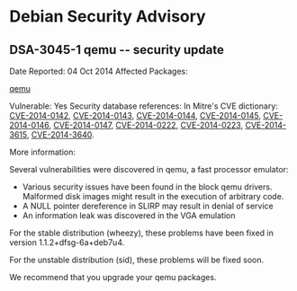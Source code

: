 
Debian Security Advisory
========================


DSA-3045-1 qemu -- security update
----------------------------------



Date Reported:
04 Oct 2014
Affected Packages:

[qemu](https://packages.debian.org/src:qemu)

Vulnerable:
Yes
Security database references:
In Mitre's CVE dictionary: [CVE-2014-0142](https://security-tracker.debian.org/tracker/CVE-2014-0142), [CVE-2014-0143](https://security-tracker.debian.org/tracker/CVE-2014-0143), [CVE-2014-0144](https://security-tracker.debian.org/tracker/CVE-2014-0144), [CVE-2014-0145](https://security-tracker.debian.org/tracker/CVE-2014-0145), [CVE-2014-0146](https://security-tracker.debian.org/tracker/CVE-2014-0146), [CVE-2014-0147](https://security-tracker.debian.org/tracker/CVE-2014-0147), [CVE-2014-0222](https://security-tracker.debian.org/tracker/CVE-2014-0222), [CVE-2014-0223](https://security-tracker.debian.org/tracker/CVE-2014-0223), [CVE-2014-3615](https://security-tracker.debian.org/tracker/CVE-2014-3615), [CVE-2014-3640](https://security-tracker.debian.org/tracker/CVE-2014-3640).  

More information:

Several vulnerabilities were discovered in qemu, a fast processor
emulator:


* Various security issues have been found in the block qemu drivers.
 Malformed disk images might result in the execution of arbitrary code.
* A NULL pointer dereference in SLIRP may result in denial of service
* An information leak was discovered in the VGA emulation


For the stable distribution (wheezy), these problems have been fixed in
version 1.1.2+dfsg-6a+deb7u4.


For the unstable distribution (sid), these problems will be fixed soon.


We recommend that you upgrade your qemu packages.





